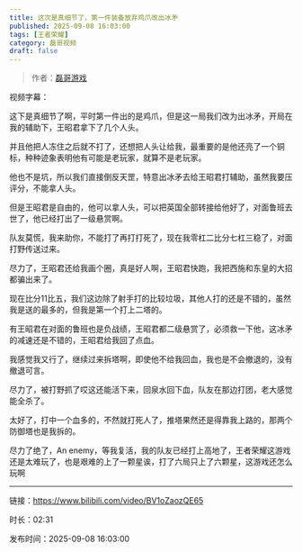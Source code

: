 ```yaml
---
title: 这次是真细节了，第一件装备放弃鸡爪改出冰矛
published: 2025-09-08 16:03:00
tags: [王者荣耀]
category: 磊哥视频
draft: false
---
```



> 作者：[磊哥游戏](https://space.bilibili.com/268941858?spm_id_from=333.788.upinfo.head.click)

视频字幕：

这下是真细节了啊，平时第一件出的是鸡爪，但是这一局我们改为出冰矛，开局在我的辅助下，王昭君拿下了几个人头。

并且他把人冻住之后就不打了，还想把人头让给我，最重要的是他还亮了一个铜标，种种迹象表明他有可能是老玩家，就算不是老玩家。

他也不是坑，所以我们直接倒反天罡，特意出冰矛去给王昭君打辅助，虽然我要压评分，不能拿人头。

但是王昭君是自由的，他可以拿人头，可以把英国全部转接给他好了，对面鲁班去世了，他已经打出了一级悬赏啊。

队友莫慌，我来助你，不能打了再打打死了，现在我零杠二比分七杠三稳了，对面打野传送过来。

尽力了，王昭君还给我画个圈，真是好人啊，王昭君快跑，我把西施和东皇的大招都骗出来了。

现在比分11比五，我们这边除了射手打的比较垃圾，其他人打的还是不错的，虽然我是送的最多的，但我是第一个打上二塔的。

有王昭君在对面的鲁班也是负战绩，王昭君都二级悬赏了，必须救一下他，这冰矛的减速还是不错的，王昭君给我回了点血。

我感觉我又行了，继续过来拆塔啊，即使他不给我回血，我也是不会撤退的，没有撤退可言。

尽力了，被打野抓了哎这还能活下来，回泉水回下血，队友在那边打团，老大感觉能全杀了。

太好了，打中一个血多的，不然就打死人了，推塔果然还是得靠我上路的，那两个防御塔也是我拆的。

尽力了绝了，An enemy，等我复活，我的队友已经打上高地了，王者荣耀这游戏还是太难玩了，也是艰难的上了一颗星诶，打了六局只上了六颗星，这游戏还怎么玩啊

---

链接：https://www.bilibili.com/video/BV1oZaozQE65

时长：02:31

发布时间：2025-09-08 16:03:00
